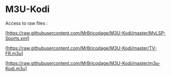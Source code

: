 # M3U-Kodi


Access to raw files : 

[https://raw.githubusercontent.com/MrBricodage/M3U-Kodi/master/MyLSP-Sports.xml]

[https://raw.githubusercontent.com/MrBricodage/M3U-Kodi/master/TV-FR.m3u]

[https://raw.githubusercontent.com/MrBricodage/M3U-Kodi/master/m3u-Kodi.m3u]


